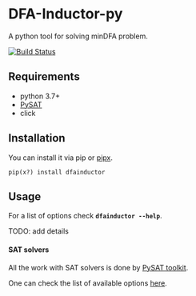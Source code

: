 # DFA-Inductor-py
A python tool for solving minDFA problem.

[![Build Status](https://travis-ci.org/ctlab/DFA-Inductor-py.svg?branch=master)](https://travis-ci.org/ctlab/DFA-Inductor-py)

## Requirements 

* python 3.7+
* [PySAT](https://github.com/pysathq/pysat)
* click

## Installation

You can install it via pip or [pipx](https://github.com/pipxproject/pipx).

```shell script
pip(x?) install dfainductor
```

## Usage

For a list of options check <b>`dfainductor --help`</b>.

TODO: add details

#### SAT solvers
 
All the work with SAT solvers is done by [PySAT toolkit](https://github.com/pysathq/pysat).

One can check the list of available options [here](https://pysathq.github.io/docs/html/api/solvers.html#pysat.solvers.SolverNames).